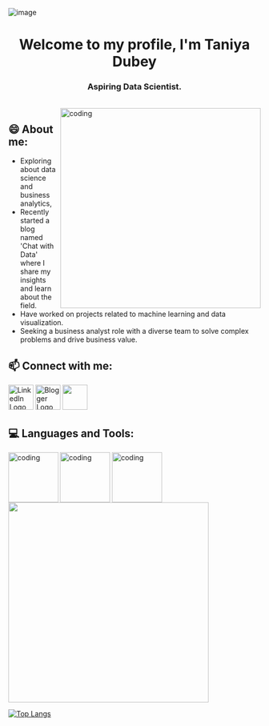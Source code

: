 

![image](https://user-images.githubusercontent.com/121770900/214569857-02c9f037-2ae9-4d41-afd4-b6a5ad79fef4.png)


<h1 align="center">Welcome to my profile, I'm Taniya Dubey</h1>
<h3 align="center">Aspiring Data Scientist.</h3>
<br>

<img align="right" alt="coding" width="400" src = "https://miro.medium.com/max/1400/1*qdAW1TjCN57h1lbuuzvchg.gif">


## 😄 About me:
- Exploring about data science and business analytics, 
- Recently started a blog named 'Chat with Data' where I share my insights and learn about the field. 
- Have worked on projects related to machine learning and data visualization. 
- Seeking a business analyst role with a diverse team to solve complex problems and drive business value.



## 📫 Connect with me:
<a href="https://linkedin.com/in/taniya-dubey"><img src="https://logo.clearbit.com/linkedin.com" alt="LinkedIn Logo" height="50" width="50" ></a>
<a href="https://chatwithdata.blogspot.com/"><img src="https://cdn-icons-png.flaticon.com/512/220/220208.png?w=740&t=st=1675457443~exp=1675458043~hmac=ab680ced331a89ac5f3f0d983c4a241dcba8d80261fe08054d7e2ea4a6b399bf" alt="Blogger Logo" height="50" width="50" ></a>
<a href="https://public.tableau.com/app/profile/taniya6718"><img src="https://img.icons8.com/color/256/tableau-software.png" height="50" width="50" ></a>

## 💻 Languages and Tools:
<img align="Left" alt="coding" width="100" src = "https://user-images.githubusercontent.com/121770900/215862340-ed5e3b8b-db74-463b-ae4b-b4c22248d4f3.png">
<img align="Center" alt="coding" width="100" src = "https://user-images.githubusercontent.com/121770900/215864338-d46f16c4-6019-4270-8083-2ee96974c395.png">
<img align="Center" alt="coding" width="100" src = "https://user-images.githubusercontent.com/121770900/215863652-91d1cc5b-c8cd-465a-9125-eded2562200f.png">




<img src="https://github-readme-stats.vercel.app/api?username=taniyadubey&show_icons=true" width="400">

[![Top Langs](https://github-readme-stats.vercel.app/api/top-langs/?username=taniyadubey)](https://github.com/anuraghazra/github-readme-stats)
